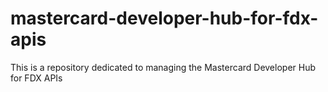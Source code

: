 # mastercard-developer-hub-for-fdx-apis
This is a repository dedicated to managing the Mastercard Developer Hub for FDX APIs
